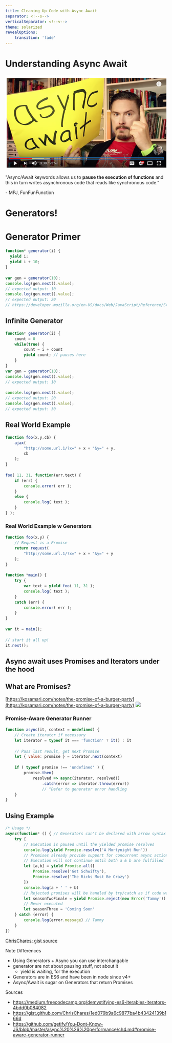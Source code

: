 ```yaml
---
title: Cleaning Up Code with Async Await
separator: <!--s-->
verticalSeparator: <!--v-->
theme: solarized
revealOptions:
    transition: 'fade'
---
```

# Understanding Async Await
<!--s-->
![mpj](images/mpj.png)

"Async/Await keywords allows us to **pause the execution of functions** and this in turn writes asynchronous code that reads like synchronous code."

 \-  MPJ, FunFunFunction

<!--s-->
# Generators!
<!--s-->
# Generator Primer
```javascript
function* generator(i) {
  yield i;
  yield i + 10;
}

var gen = generator(10);
console.log(gen.next().value);
// expected output: 10
console.log(gen.next().value);
// expected output: 20
// https://developer.mozilla.org/en-US/docs/Web/JavaScript/Reference/Statements/function*
```

<!--v-->

## Infinite Generator
``` javascript
function* generator(i) {
    count = 0
    while(true) {
        count = i + count
        yield count; // pauses here
    }
}
var gen = generator(10);
console.log(gen.next().value);
// expected output: 10

console.log(gen.next().value);
// expected output: 20
console.log(gen.next().value);
// expected output: 30
```

<!--v-->
## Real World Example
```javascript
function foo(x,y,cb) {
	ajax(
		"http://some.url.1/?x=" + x + "&y=" + y,
		cb
	);
}

foo( 11, 31, function(err,text) {
	if (err) {
		console.error( err );
	}
	else {
		console.log( text );
	}
} );
```
<!--v-->
### Real World Example w Generators
```javascript
function foo(x,y) {
    // Request is a Promise
	return request(
		"http://some.url.1/?x=" + x + "&y=" + y
	);
}

function *main() {
	try {
		var text = yield foo( 11, 31 );
		console.log( text );
	}
	catch (err) {
		console.error( err );
	}
}

var it = main();

// start it all up!
it.next();

```


<!--s-->
## Async await uses Promises and Iterators under the hood


<!--v-->
## What are Promises?

<!--v-->
[https://kosamari.com/notes/the-promise-of-a-burger-party](https://kosamari.com/notes/the-promise-of-a-burger-party)
![](https://cloud.githubusercontent.com/assets/4581495/22322821/a770251c-e36c-11e6-9361-021ee20bbb9d.png)

<!--s-->
### Promise-Aware Generator Runner
```JavaScript
function async(it, context = undefined) {
    // Create iterator if necessary
    let iterator = typeof it === 'function' ? it() : it 

    // Pass last result, get next Promise
    let { value: promise } = iterator.next(context) 

    if ( typeof promise !== 'undefined' ) {
        promise.then(
            resolved => async(iterator, resolved))
                .catch(error => iterator.throw(error))
                // ^Defer to generator error handling
    }
}
```

<!--v-->
## Using Example
``` JavaScript
/* Usage */
async(function* () { // Generators can't be declared with arrow syntax
	try {
		// Execution is paused until the yielded promise resolves
		console.log(yield Promise.resolve('A Mortynight Run'))
		// Promises already provide support for concurrent async actions.
		// Execution will not continue until both a & b are fulfilled
		let [a,b] = yield Promise.all([
			Promise.resolve('Get Schwifty'),
			Promise.resolve('The Ricks Must Be Crazy')
		])
		console.log(a + ' ' + b)
		// Rejected promises will be handled by try/catch as if code was synchronous
		let seasonTwoFinale = yield Promise.reject(new Error('Tammy'))
		// Never executed
		let seasonThree = 'Coming Soon'
	} catch (error) { 
		console.log(error.message) // Tammy
	}
})
```
[ChrisChares: gist source](https://gist.github.com/ChrisChares/1ed079b9a6c9877ba4b43424139b166d)
<!--s-->

Note Differences
- Using Generators + Async you can use interchangable
- generator are not about pausing stuff, not about it 
    - yield is waiting, for the execution
- Generators are in ES6 and have been in node since v4+
- Async/Await is sugar on Generators that return Promises
<!--s-->
Sources
- https://medium.freecodecamp.org/demystifying-es6-iterables-iterators-4bdd0b084082
- https://gist.github.com/ChrisChares/1ed079b9a6c9877ba4b43424139b166d
- https://github.com/getify/You-Dont-Know-JS/blob/master/async%20%26%20performance/ch4.md#promise-aware-generator-runner